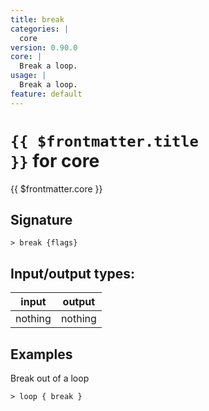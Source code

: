 ```yaml
---
title: break
categories: |
  core
version: 0.90.0
core: |
  Break a loop.
usage: |
  Break a loop.
feature: default
---
```


<!-- This file is automatically generated. Please edit the command in https://github.com/nushell/nushell instead. -->

# <code>{{ $frontmatter.title }}</code> for core

<div class='command-title'>{{ $frontmatter.core }}</div>

## Signature

`> break {flags} `

## Input/output types:

| input   | output  |
| ------- | ------- |
| nothing | nothing |

## Examples

Break out of a loop

```nu
> loop { break }

```
